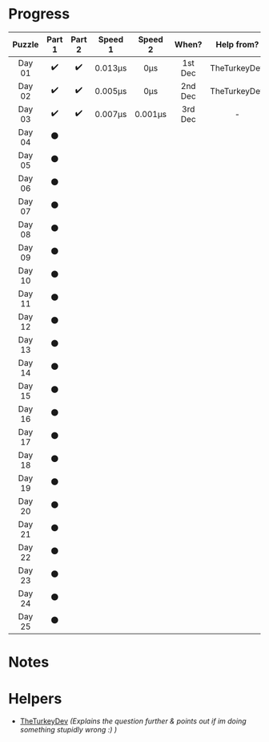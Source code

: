 # __Progress__

| Puzzle | Part 1 | Part 2 | Speed 1 | Speed 2 |  When?  |  Help from?  |
|:------:|:------:|:------:|:-------:|:-------:|:-------:|:------------:|
| Day 01 |   ✔️   |   ✔️   | 0.013µs |   0µs   | 1st Dec | TheTurkeyDev |
| Day 02 |   ✔️   |   ✔️   | 0.005µs |   0µs   | 2nd Dec | TheTurkeyDev |
| Day 03 |   ✔️   |   ✔️   | 0.007µs | 0.001µs | 3rd Dec | -             |
| Day 04 |    ⚫   |        |         |         |         |              |
| Day 05 |    ⚫   |        |         |         |         |              |
| Day 06 |    ⚫   |        |         |         |         |              |
| Day 07 |    ⚫   |        |         |         |         |              |
| Day 08 |    ⚫   |        |         |         |         |              |
| Day 09 |    ⚫   |        |         |         |         |              |
| Day 10 |    ⚫   |        |         |         |         |              |
| Day 11 |    ⚫   |        |         |         |         |              |
| Day 12 |    ⚫   |        |         |         |         |              |
| Day 13 |    ⚫   |        |         |         |         |              |
| Day 14 |    ⚫   |        |         |         |         |              |
| Day 15 |    ⚫   |        |         |         |         |              |
| Day 16 |    ⚫   |        |         |         |         |              |
| Day 17 |    ⚫   |        |         |         |         |              |
| Day 18 |    ⚫   |        |         |         |         |              |
| Day 19 |    ⚫   |        |         |         |         |              |
| Day 20 |    ⚫   |        |         |         |         |              |
| Day 21 |    ⚫   |        |         |         |         |              |
| Day 22 |    ⚫   |        |         |         |         |              |
| Day 23 |    ⚫   |        |         |         |         |              |
| Day 24 |    ⚫   |        |         |         |         |              |
| Day 25 |    ⚫   |        |         |         |         |              |

# Notes


# Helpers

- [TheTurkeyDev](https://github.com/TheTurkeyDev) *(Explains the question further & points out if im doing something stupidly wrong :) )*
